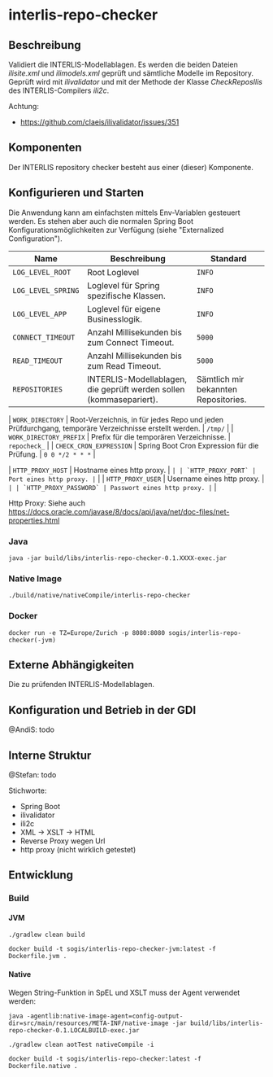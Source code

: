 # interlis-repo-checker

## Beschreibung


Validiert die INTERLIS-Modellablagen. Es werden die beiden Dateien _ilisite.xml_ und _ilimodels.xml_ geprüft und sämtliche Modelle im Repository. Geprüft wird mit _ilivalidator_ und mit der Methode der Klasse _CheckReposIlis_ des INTERLIS-Compilers _ili2c_.

Achtung:
- https://github.com/claeis/ilivalidator/issues/351

## Komponenten

Der INTERLIS repository checker besteht aus einer (dieser) Komponente.

## Konfigurieren und Starten

Die Anwendung kann am einfachsten mittels Env-Variablen gesteuert werden. Es stehen aber auch die normalen Spring Boot Konfigurationsmöglichkeiten zur Verfügung (siehe "Externalized Configuration").

| Name | Beschreibung | Standard |
|-----|-----|-----|
| `LOG_LEVEL_ROOT` | Root Loglevel | `INFO` |
| `LOG_LEVEL_SPRING` | Loglevel für Spring spezifische Klassen. | `INFO` |
| `LOG_LEVEL_APP` | Loglevel für eigene Businesslogik. | `INFO` |
| `CONNECT_TIMEOUT` | Anzahl Millisekunden bis zum Connect Timeout. | `5000` |
| `READ_TIMEOUT` | Anzahl Millisekunden bis zum Read Timeout. | `5000` |
| `REPOSITORIES` | INTERLIS-Modellablagen, die geprüft werden sollen (kommasepariert). | Sämtlich mir bekannten Repositories. |

| `WORK_DIRECTORY` | Root-Verzeichnis, in für jedes Repo und jeden Prüfdurchgang, temporäre Verzeichnisse erstellt werden. | `/tmp/` |
| `WORK_DIRECTORY_PREFIX` | Prefix für die temporären Verzeichnisse. | `repocheck_` |
| `CHECK_CRON_EXPRESSION` | Spring Boot Cron Expression für die Prüfung. | `0 0 */2 * * *` |

| `HTTP_PROXY_HOST` | Hostname eines http proxy. | `` |
| `HTTP_PROXY_PORT` | Port eines http proxy. | `` |
| `HTTP_PROXY_USER` | Username eines http proxy. | `` |
| `HTTP_PROXY_PASSWORD` | Passwort eines http proxy. | `` |

Http Proxy: Siehe auch https://docs.oracle.com/javase/8/docs/api/java/net/doc-files/net-properties.html

### Java

```
java -jar build/libs/interlis-repo-checker-0.1.XXXX-exec.jar
```

### Native Image

```
./build/native/nativeCompile/interlis-repo-checker
```

### Docker


```
docker run -e TZ=Europe/Zurich -p 8080:8080 sogis/interlis-repo-checker(-jvm)
```


## Externe Abhängigkeiten

Die zu prüfenden INTERLIS-Modellablagen. 


## Konfiguration und Betrieb in der GDI

@AndiS: todo

## Interne Struktur

@Stefan: todo

Stichworte:
- Spring Boot
- ilivalidator
- ili2c
- XML -> XSLT -> HTML
- Reverse Proxy wegen Url
- http proxy (nicht wirklich getestet)

## Entwicklung

### Build

#### JVM
```
./gradlew clean build
```

```
docker build -t sogis/interlis-repo-checker-jvm:latest -f Dockerfile.jvm .
```


#### Native

Wegen String-Funktion in SpEL und XSLT muss der Agent verwendet werden:

```
java -agentlib:native-image-agent=config-output-dir=src/main/resources/META-INF/native-image -jar build/libs/interlis-repo-checker-0.1.LOCALBUILD-exec.jar
```

```
./gradlew clean aotTest nativeCompile -i
```

```
docker build -t sogis/interlis-repo-checker:latest -f Dockerfile.native .
```




